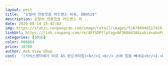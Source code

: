 ```yaml
---
layout: post 
title:  "오랄비 전동칫솔 어드밴스 파워, DB4510" 
description: 오랄비 전동칫솔 어드밴스 파 ..
date: 2020-08-14 15:42:02 
img: https://static.coupangcdn.com/image/retail/images/518794946517419-d221fb86-3813-4da4-bd43-d0c6d14439b0.jpg 
linkUrl: https://link.coupang.com/re/AFFSDP?lptag=AF3600438&subid=ahnPublicAsk&pageKey=24695620&itemId=96047543&vendorItemId=3172755772&traceid=V0-113-a076eda3d49948d6 
categories: [1016] 
color: 006064 
price: 10700 
author: Ask View Shop 
cont:  "(서비스센터에서 따로 AS 받으셔야함)<br/>1.<br/> 손에 힘을 빼세요<br/>2.<br/>입을 벌려 칫솔을 어금니에 갖다 대세요<br/>2019년 6월 23일<br/>3.<br/>어금니 부터 이빨을 아랫쪽 안쪽부터 닦으세요<br/>4.<br/>칫솔에 손을 맡기고 방향만 바꿔 주세요<br/>5년안에 배터리를 교체하셔야 하기 때문에<br/> 가격 깡패 <br/> 미친 가격 <br/>₩5,560원  무료배송  로켓와우 배송  호한모 리필 칫솔모 8개 세트<br/>₩9,910원  무료배송 로켓와우 배송  전동칫솔<br/>가 난다 손잡이 쇠 부분에 녹이쓴다 칫솔모에 물 때가 낀다 등<br/>가격이 비싼제품들이 있는데<br/>가급적이면 건전지 방식 제품 추천드림.<br/><br/>가성비 좋음.<br/><br/>같은 오랄비 전동칫솔이라도<br/>거의 영구적으로 사용하실 수 있음.<br/><br/>결합부위 쇠 부분만 조심하시면<br/>결합하는 쇠부분도 충격을 받아<br/>고 아프다 소리가 크다 치약이 튀고 흐른다 잇몸이 아프다 피<br/>곰팡이균과 물때가 생김니다<br/>굳이 비싼거 구입하지 말고<br/>그 선을 잡고 천천히 빼셔야함.<br/><br/>그리고 본체와 칫솔모를 분리할때<br/>꼼꼼히  양치하려했던 의욕때문인지<br/>내장 배터리 방식 (충전식) 은 길게는<br/>닐수 있는 전동칫솔이 있었으면 했지만 가격부담 때문에 망<br/>단순히 칫솔모 윗대가리를 잡고<br/>데요 뽁뽁이도 없이 그냥 왔네요  기분은 별로네요  그래도 전<br/>등... <br/> 많네요<br/>마무리해야하거나 일반칫솔로  마무리해야  개운해지네요;<br/>문제는  이빨틈새나 사랑니 안쪽등  세밀하게  닦이지 않아서<br/>물기를 닦아주고 특히 칫솔모는 잘 건조해 주세요<br/>본체와 쇠부분이 이탈하면<br/>분당 약 7,800회 좌우회전으로<br/>비싼건 그만큼 전동횟수도 늘어나서<br/>사용자 편의를 돕게<br/>상품평은 상품을 구매할때 많은 도움이 됩니다.<br/><br/>설였다 사실  정품 리필모 가격 장난 아니다.<br/>  오늘 그것도<br/>수차례  같은상황  반복 .<br/>.<br/>,  인내심  강한편이고  화를  왠간해선  안내는편인데요 한계에 접어듭니다<br/>스케일링 한것처럼 치아를 깨끗하게 해줌.<br/><br/>쌔거 쓰지 마시고 헌 건전지 쓰시면 됨.<br/><br/>양치시간이  2배걸리네요 칫솔질 3분할꺼 이거 5분이상 걸리구요  치약짜는거  칫솔모작아서 한계가 있다보니<br/>양치질  좀  안귀찮게 즐겁게해보고 싶어서 ... <br/> 가격이 싸서 구입했는데  손이 더  많이가요  양치후 칫솔부분  분리하면 치약이  안에  쇠부분에  흘러들어가서 닦아내야하구요<br/>양치질을  조금더  편하게하고자  구입했는데  더 귀찮아진거... <br/> 손이 많이가는거 태산이네요  일단요 앞니  안쪽할때는  스켈링 받는느낌이구요  엄청시원하다  생각이들었어요.<br/>.<br/> 그뒤로  꼼꼼히  10번이상  사용하고서  후기남겨요<br/>양치후엔 칫솔모와 본체를 분리해서<br/>어느정도 건조시키셔야함.<br/><br/>여러기능이 추가된 제품들이 대다수이고<br/>여튼 주요 잔고장 원인이니 칫솔모와<br/>이 과정이 모두 끝나면 본체와 칫솔모를 분리 하세요<br/>이 제품 추천드림.<br/><br/>이거 싫으신분들은 건전지 잔량이 적은 건전지로 교체하시면 진동도 줄어드니<br/>이건 본체와 칫솔모가 결합하는 부위가 철로되어 있어 건조시키지 않고 장기간 사용할경우 부식을 일으킴.<br/><br/>이젠 어금니  안쪽  잇몸이  헐어가요 ㅜ 칫솔모가  빳빳해서인지  잇몸 약하신분  오래 사용하시는거  비추천입니다  칫솔질하는게 더편하다는  개인적인 생각이구요<br/>자제품 인데 이상 없어 다행이네요... <br/><br/>장기적으론 치아에 무리를 주기 때문에<br/>저의 상품평이 조금 이나마 도움이 되시길 바랍니다.<br/><br/>전동칫솔 입문용.<br/><br/>전동칫솔 한번 사용후 바로 재구매 함... <br/> 24일<br/>전동칫솔사용시에도 손목스냅 계속 열심히 움직여줘야 합니다 ㅋㅋ<br/>전동칫솔후 찝찝함이  남아있어서 구강청결제로<br/>전자제품 이기에 건조한 곳에 보관하기를... <br/><br/>제일화났던건  전자제품인데  뽁뽁이 1도없이  비닐에  배송 ... <br/>  너무 놀랐죠 오히려  수면양말이  박스에옴 이해불가!!  혹시 충격에 고장나서 작동안할까  걱정하다가  바로양치시작... <br/>.<br/> 다행히  작동이  됩니다  생각보다  진동이세지만  양치시간  일반칫솔보다  더 걸려요;<br/>제품 본체와 이탈하는 경우가 있음.<br/><br/>제품 분리시엔 천천히 빼는게 좋음.<br/><br/>중간에  한번더  치약짜서  사용하게되구요<br/>진동이 심하다는 리뷰가 많은데.<br/>.<br/><br/>충전식 전동 칫솔을 쓰고 있다.<br/> 리필 칫솔모 살려구 하다 우연<br/>칫솔모 보면 선으로 표시된 부분이 있는데<br/>칫솔모 회전이 이상하거나 칫솔모가 회전하지 않게됨.<br/><br/>포장 상태는 마음에 안드네요... <br/> 칫솔이랑 칫솔모 같이 왔는<br/>해결 했다 그대신 충전식에는 안맞는다.<br/> 상품평에 골이 울리<br/>호환 칫솔모 1세트 재구매 함... <br/> 24일<br/>호환 칫솔모 2세트 구매<br/>흐르는물에 깨끗하게 씻고<br/>히  미친 가격대 전동 칫솔 발견  그렇치 않아도 가지고 다<br/>힘으로 빼면 칫솔모와 본체가<br/>" 
---
```


